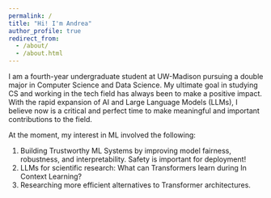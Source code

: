 ```yaml
---
permalink: /
title: "Hi! I'm Andrea"
author_profile: true
redirect_from:
  - /about/
  - /about.html
---
```


I am a fourth-year undergraduate student at UW-Madison pursuing a double major in Computer Science and Data Science. My ultimate goal in studying CS and working in the tech field has always been to make a positive impact. With the rapid expansion of AI and Large Language Models (LLMs), I believe now is a critical and perfect time to make meaningful and important contributions to the field.

At the moment, my interest in ML involved the following:

1. Building Trustworthy ML Systems by improving model fairness, robustness, and interpretability. Safety is important for deployment!
2. LLMs for scientific research: What can Transformers learn during In Context Learning?
3. Researching more efficient alternatives to Transformer architectures.
